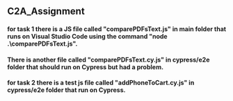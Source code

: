 ## C2A_Assignment

#### for task 1 there is a JS file called "comparePDFsText.js"  in main folder that runs on Visual Studio Code using the command "node .\comparePDFsText.js".
#### There is another file called "comparePDFsText.cy.js" in cypress/e2e folder that should run on Cypress but had a problem.
#### for task 2 there is a test js file called "addPhoneToCart.cy.js" in cypress/e2e folder that run on Cypress. 
